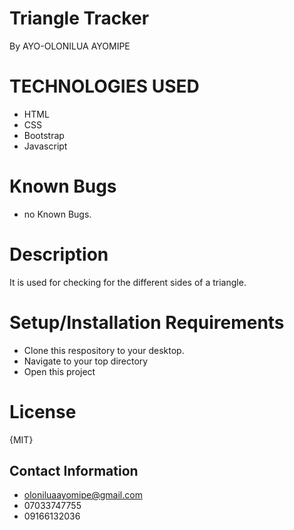 # Triangle Tracker
By AYO-OLONILUA AYOMIPE

# TECHNOLOGIES USED

- HTML
- CSS
- Bootstrap
- Javascript

# Known Bugs

- no Known Bugs.

# Description

It is used for checking for the different sides of a triangle.

# Setup/Installation Requirements

- Clone this respository to your desktop.
- Navigate to your top directory
- Open this project

# License
{MIT}

## Contact Information

- oloniluaayomipe@gmail.com
- 07033747755
- 09166132036